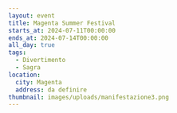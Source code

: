 ```yaml
---
layout: event
title: Magenta Summer Festival
starts_at: 2024-07-11T00:00:00
ends_at: 2024-07-14T00:00:00
all_day: true
tags:
  - Divertimento
  - Sagra
location:
  city: Magenta
  address: da definire
thumbnail: images/uploads/manifestazione3.png
---
```

